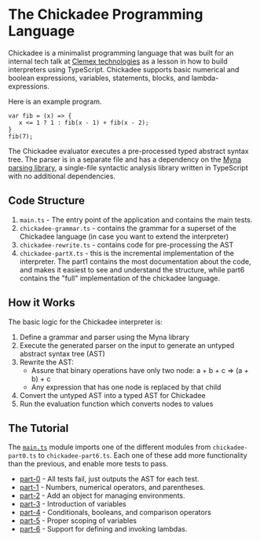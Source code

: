 # The Chickadee Programming Language 

Chickadee is a minimalist programming language that was built for an internal tech talk at [Clemex technologies](http://www.clemex.com) as a lesson in how to build interpreters using TypeScript. Chickadee supports basic numerical and boolean expressions, variables, statements, blocks, and lambda-expressions. 

Here is an example program. 

```
var fib = (x) => {
   x <= 1 ? 1 : fib(x - 1) + fib(x - 2);
}
fib(7);
```

The Chickadee evaluator executes a pre-processed typed abstract syntax tree. The parser is in a separate file and has a dependency on the [Myna parsing library](https://github.com/cdiggins/myna-parser), a single-file syntactic analysis library written in TypeScript with no additional dependencies.

## Code Structure 

1. `main.ts` - The entry point of the application and contains the main tests. 
1. `chickadee-grammar.ts` - contains the grammar for a superset of the Chickadee language (in case you want to extend the interpreter) 
1. `chickadee-rewrite.ts` - contains code for pre-processing the AST 
1. `chickadee-partX.ts` - this is the incremental implementation of the interpreter. The part1 contains the most documentation
    about the code, and makes it easiest to see and understand the structure, while part6 contains the "full" implementation of the chickadee language.     

## How it Works 

The basic logic for the Chickadee interpreter is: 

1. Define a grammar and parser using the Myna library 
2. Execute the generated parser on the input to generate an untyped abstract syntax tree (AST) 
3. Rewrite the AST: 
    * Assure that binary operations have only two node: a + b + c => (a + b) + c
    * Any expression that has one node is replaced by that child
4. Convert the untyped AST into a typed AST for Chickadee
5. Run the evaluation function which converts nodes to values

## The Tutorial

The [`main.ts`](https://github.com/Clemex/chickadee/blob/master/src/main.ts) module imports one of the different modules from `chickadee-part0.ts` to `chickadee-part6.ts`. Each one of these add more functionality than the previous, and enable more tests to pass. 

* [part-0](https://github.com/Clemex/chickadee/blob/master/src/chickadee-part0.ts) - All tests fail, just outputs the AST for each test. 
* [part-1](https://github.com/Clemex/chickadee/blob/master/src/chickadee-part1.ts) - Numbers, numerical operators, and parentheses.  
* [part-2](https://github.com/Clemex/chickadee/blob/master/src/chickadee-part2.ts) - Add an object for managing environments. 
* [part-3](https://github.com/Clemex/chickadee/blob/master/src/chickadee-part3.ts) - Introduction of variables 
* [part-4](https://github.com/Clemex/chickadee/blob/master/src/chickadee-part4.ts) - Conditionals, booleans, and comparison operators 
* [part-5](https://github.com/Clemex/chickadee/blob/master/src/chickadee-part5.ts) - Proper scoping of variables
* [part-6](https://github.com/Clemex/chickadee/blob/master/src/chickadee-part6.ts) - Support for defining and invoking lambdas.
